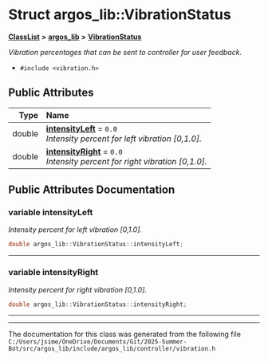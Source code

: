 

# Struct argos\_lib::VibrationStatus



[**ClassList**](annotated.md) **>** [**argos\_lib**](namespaceargos__lib.md) **>** [**VibrationStatus**](structargos__lib_1_1_vibration_status.md)



_Vibration percentages that can be sent to controller for user feedback._ 

* `#include <vibration.h>`





















## Public Attributes

| Type | Name |
| ---: | :--- |
|  double | [**intensityLeft**](#variable-intensityleft)   = `0.0`<br>_Intensity percent for left vibration [0,1.0]._  |
|  double | [**intensityRight**](#variable-intensityright)   = `0.0`<br>_Intensity percent for right vibration [0,1.0]._  |












































## Public Attributes Documentation




### variable intensityLeft 

_Intensity percent for left vibration [0,1.0]._ 
```C++
double argos_lib::VibrationStatus::intensityLeft;
```




<hr>



### variable intensityRight 

_Intensity percent for right vibration [0,1.0]._ 
```C++
double argos_lib::VibrationStatus::intensityRight;
```




<hr>

------------------------------
The documentation for this class was generated from the following file `C:/Users/jsime/OneDrive/Documents/Git/2025-Summer-Bot/src/argos_lib/include/argos_lib/controller/vibration.h`

